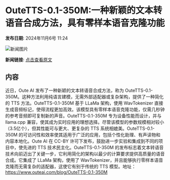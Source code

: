 # OuteTTS-0.1-350M:一种新颖的文本转语音合成方法，具有零样本语音克隆功能

**发布日期**: 2024年11月6号 11:24

![新闻图片](https://pic.chinaz.com/picmap/thumb/202308111005430160_0.jpg)

**新闻链接**: [点击查看原文](https://www.aibase.com/zh/news/13031)

## 内容

近日，Oute AI 发布了一种新颖的文本转语音合成方法，称为 OuteTTS-0.1-350M。这种方法利用纯语言建模，无需外部适配器或复杂架构，提供了一种简化的 TTS 方法。OuteTTS-0.1-350M 基于 LLaMa 架构，使用 WavTokenizer 直接生成音频标记，使得流程更加高效。该模型具有零样本语音克隆功能，仅需几秒钟的参考音频即可复制新的声音。OuteTTS-0.1-350M 专为设备性能而设计，并与 llama.cpp 兼容，使其成为实时应用的理想选择。尽管该模型的参数规模相对较小（3.5亿个），但其性能可与更大、更复杂的 TTS 系统相媲美。OuteTTS-0.1-350M 的可访问性和效率使其适用于广泛的应用，包括个性化助理、有声读物和内容本地化。Oute AI 在 CC-BY 许可下发布，鼓励进一步实验和集成到不同的项目中，使先进的 TTS 技术民主化。OuteTTS-0.1-350M 的发布标志着文本转语音技术向前迈出了关键一步，它利用简化的架构以最少的计算要求提供高质量的语音合成。它集成了 LLaMa 架构，使用了 WavTokenizer，并且能够执行零样本语音克隆而无需复杂的适配器，这使它有别于传统的 TTS 模型。地址：https://www.outeai.com/blog/OuteTTS-0.1-350M
